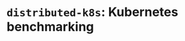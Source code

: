 # `distributed-k8s`: Kubernetes benchmarking

<!-- FIXME

<details>
<summary>Architecture</summary>
<br>

Periodic benchmarks are launched by means of the [`dk8s-pkb-cronjob.yaml`](dk8s-pkb-cronjob.yaml) file: it runs the [`scripts/pkb/start.sh`](scripts/pkb/start.sh) script inside pods to run [`PerfKitBenchmarker`](https://github.com/GoogleCloudPlatform/PerfKitBenchmarker).
The [`dk8s-pkb-cronjob.yaml`](dk8s-pkb-cronjob.yaml) file has been generated with the [`start_cron.sh`](start_cron.sh) script.

Here is a description of these two script files:

1. `scripts/pkb/start.sh $BENCHMARKS` launches [`PerfKitBenchmarker`](https://github.com/GoogleCloudPlatform/PerfKitBenchmarker) once:
    - What [`PerfKitBenchmarker`](https://github.com/GoogleCloudPlatform/PerfKitBenchmarker) does:
        1. It creates pods using the `dk8s-pkb` image
        1. It executes benchmarks into these pods
        1. It retrieves results from all pods
        1. It exports results using different publishers (e.g., on `stdout`, CSV file, etc.)
    - It is executed:
        - Locally, if launched by the [`scripts/pkb/start.sh`](scripts/pkb/start.sh) script
        - Using the `dk8s-cronjob` image, if launched periodically (see next point)
    - What does the `dk8s-pkb` image do:
        1. Installs dependencies
        1. Launches benchmarks

1.  `./start_cron.sh $BENCHMARKS` launches benchmarks periodically
    - How it works
        1. It runs [`PerfKitBenchmarker`](https://github.com/GoogleCloudPlatform/PerfKitBenchmarker) in a CronJob, using the `dk8s-cronjob` image
            ```bash
            kubectl run --image=dk8s-cronjob -- /bin/sh -c "scripts/pkb/start.sh $BENCHMARKS"
            ```
    - What does the `dk8s-cronjob` image do:
        1. It simply downloads this repo
            ```docker
            RUN git clone git@github.com:marcomicera/distributed-k8s.git
            ```

</details>

-->